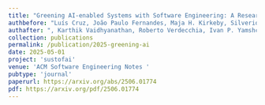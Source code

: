```yaml
---
title: "Greening AI-enabled Systems with Software Engineering: A Research Agenda for Environmentally Sustainable AI Practices"
authbefore: "Luís Cruz, João Paulo Fernandes, Maja H. Kirkeby, Silverio Martínez-Fernández, June Sallou, Hina Anwar, Enrique Barba Roque, Justus Bogner, Joel Castaño, Fernando Castor, Aadil Chasmawala, Simão Cunha, Daniel Feitosa, Alexandra González, Andreas Jedlitschka, Patricia Lago, Ana Oprescu, Pooja Rani, João Saraiva, Federica Sarro, "
authafter: ", Karthik Vaidhyanathan, Roberto Verdecchia, Ivan P. Yamshchikov, Henry Muccini"
collection: publications
permalink: /publication/2025-greening-ai
date: 2025-05-01
project: 'sustofai'
venue: 'ACM Software Engineering Notes '
pubtype: 'journal'
paperurl: https://arxiv.org/abs/2506.01774
pdf: https://arxiv.org/pdf/2506.01774
---
```


